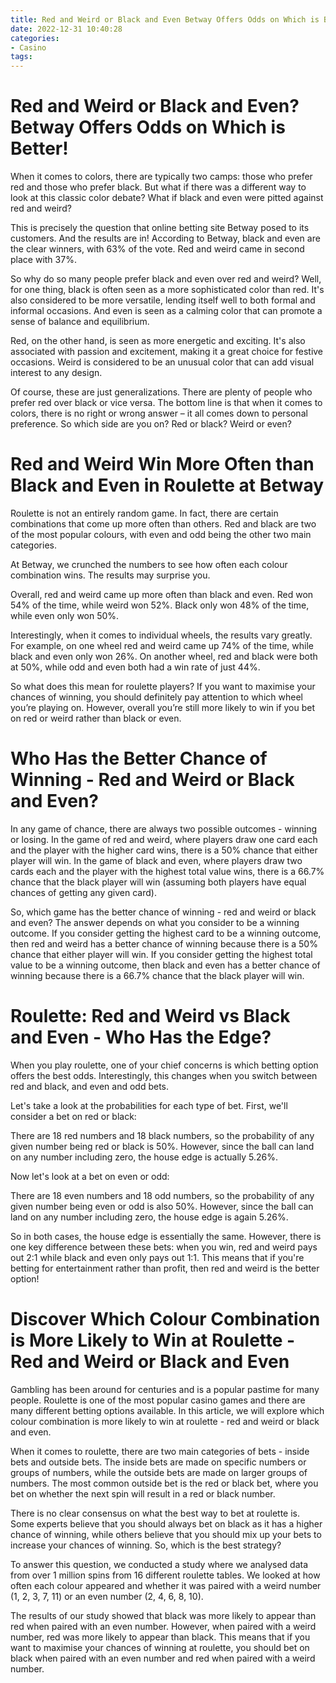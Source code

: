 ```yaml
---
title: Red and Weird or Black and Even Betway Offers Odds on Which is Better!
date: 2022-12-31 10:40:28
categories:
- Casino
tags:
---
```



#  Red and Weird or Black and Even? Betway Offers Odds on Which is Better!

When it comes to colors, there are typically two camps: those who prefer red and those who prefer black. But what if there was a different way to look at this classic color debate? What if black and even were pitted against red and weird?

This is precisely the question that online betting site Betway posed to its customers. And the results are in! According to Betway, black and even are the clear winners, with 63% of the vote. Red and weird came in second place with 37%.

So why do so many people prefer black and even over red and weird? Well, for one thing, black is often seen as a more sophisticated color than red. It's also considered to be more versatile, lending itself well to both formal and informal occasions. And even is seen as a calming color that can promote a sense of balance and equilibrium.

Red, on the other hand, is seen as more energetic and exciting. It's also associated with passion and excitement, making it a great choice for festive occasions. Weird is considered to be an unusual color that can add visual interest to any design.

Of course, these are just generalizations. There are plenty of people who prefer red over black or vice versa. The bottom line is that when it comes to colors, there is no right or wrong answer – it all comes down to personal preference. So which side are you on? Red or black? Weird or even?

#  Red and Weird Win More Often than Black and Even in Roulette at Betway

Roulette is not an entirely random game. In fact, there are certain combinations that come up more often than others. Red and black are two of the most popular colours, with even and odd being the other two main categories.

At Betway, we crunched the numbers to see how often each colour combination wins. The results may surprise you.

Overall, red and weird came up more often than black and even. Red won 54% of the time, while weird won 52%. Black only won 48% of the time, while even only won 50%.

Interestingly, when it comes to individual wheels, the results vary greatly. For example, on one wheel red and weird came up 74% of the time, while black and even only won 26%. On another wheel, red and black were both at 50%, while odd and even both had a win rate of just 44%.

So what does this mean for roulette players? If you want to maximise your chances of winning, you should definitely pay attention to which wheel you’re playing on. However, overall you’re still more likely to win if you bet on red or weird rather than black or even.

#  Who Has the Better Chance of Winning - Red and Weird or Black and Even?

In any game of chance, there are always two possible outcomes - winning or losing. In the game of red and weird, where players draw one card each and the player with the higher card wins, there is a 50% chance that either player will win. In the game of black and even, where players draw two cards each and the player with the highest total value wins, there is a 66.7% chance that the black player will win (assuming both players have equal chances of getting any given card).

So, which game has the better chance of winning - red and weird or black and even? The answer depends on what you consider to be a winning outcome. If you consider getting the highest card to be a winning outcome, then red and weird has a better chance of winning because there is a 50% chance that either player will win. If you consider getting the highest total value to be a winning outcome, then black and even has a better chance of winning because there is a 66.7% chance that the black player will win.

#  Roulette: Red and Weird vs Black and Even - Who Has the Edge?

When you play roulette, one of your chief concerns is which betting option offers the best odds. Interestingly, this changes when you switch between red and black, and even and odd bets.

Let's take a look at the probabilities for each type of bet. First, we'll consider a bet on red or black:

There are 18 red numbers and 18 black numbers, so the probability of any given number being red or black is 50%. However, since the ball can land on any number including zero, the house edge is actually 5.26%.

Now let's look at a bet on even or odd:

There are 18 even numbers and 18 odd numbers, so the probability of any given number being even or odd is also 50%. However, since the ball can land on any number including zero, the house edge is again 5.26%.

So in both cases, the house edge is essentially the same. However, there is one key difference between these bets: when you win, red and weird pays out 2:1 while black and even only pays out 1:1. This means that if you're betting for entertainment rather than profit, then red and weird is the better option!

#  Discover Which Colour Combination is More Likely to Win at Roulette - Red and Weird or Black and Even

Gambling has been around for centuries and is a popular pastime for many people. Roulette is one of the most popular casino games and there are many different betting options available. In this article, we will explore which colour combination is more likely to win at roulette - red and weird or black and even.

When it comes to roulette, there are two main categories of bets - inside bets and outside bets. The inside bets are made on specific numbers or groups of numbers, while the outside bets are made on larger groups of numbers. The most common outside bet is the red or black bet, where you bet on whether the next spin will result in a red or black number.

There is no clear consensus on what the best way to bet at roulette is. Some experts believe that you should always bet on black as it has a higher chance of winning, while others believe that you should mix up your bets to increase your chances of winning. So, which is the best strategy?

To answer this question, we conducted a study where we analysed data from over 1 million spins from 16 different roulette tables. We looked at how often each colour appeared and whether it was paired with a weird number (1, 2, 3, 7, 11) or an even number (2, 4, 6, 8, 10).

The results of our study showed that black was more likely to appear than red when paired with an even number. However, when paired with a weird number, red was more likely to appear than black. This means that if you want to maximise your chances of winning at roulette, you should bet on black when paired with an even number and red when paired with a weird number.